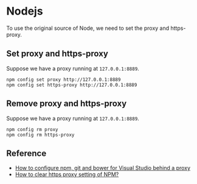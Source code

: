 # Nodejs

To use the original source of Node, we need to set the proxy and https-proxy.

## Set proxy and https-proxy

Suppose we have a proxy running at `127.0.0.1:8889`.

```shell
npm config set proxy http://127.0.0.1:8889
npm config set https-proxy http://127.0.0.1:8889
```

## Remove proxy and https-proxy

Suppose we have a proxy running at `127.0.0.1:8889`.

```shell
npm config rm proxy
npm config rm https-proxy
```

## Reference

- [How to configure npm, git and bower for Visual Studio behind a proxy](https://stackoverflow.com/questions/41038067/how-to-configure-npm-git-and-bower-for-visual-studio-behind-a-proxy#:~:text=In%20the%20Visual%20Studio%20developer%20command%20window%2C%20type,type%20this%20command%3A%20npm%20config%20set%20https-proxy%20http%3A%2F%2Fproxyuser%3Aproxypwd%40proxy.server.com%3A8080.)
- [How to clear https proxy setting of NPM?](https://stackoverflow.com/questions/21228995/how-to-clear-https-proxy-setting-of-npm#:~:text=By%20running%20npm%20config%20rm%20proxy%20you%20remove,clean-up%20proxies%20from%20both%20local%20and%20global%20configs%3A)
